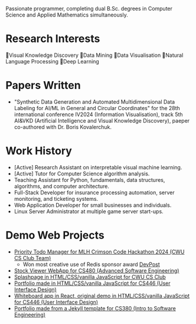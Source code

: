 Passionate programmer, completing dual B.Sc. degrees in Computer Science and Applied Mathematics simultaneously.

# Research Interests
🔹Visual Knowledge Discovery
🔹Data Mining
🔹Data Visualisation
🔹Natural Language Processing
🔹Deep Learning

# Papers Written
- "Synthetic Data Generation and Automated Multidimensional Data Labeling for AI/ML in General and Circular Coordinates" for the 28th international conference IV2024 (Information Visualisation), track 5th AI&VKD (Artificial Intelligence and Visual Knowledge Discovery), paeper co-authored with Dr. Boris Kovalerchuk.

# Work History
- [Active] Research Assistant on interpretable visual machine learning.
- [Active] Tutor for Computer Science algorithm analysis.
- Teaching Assistant for Python, fundamentals, data structures, algorithms, and computer architecture.
- Full-Stack Developer for insurance processing automation, server monitoring, and ticketing systems.
- Web Application Developer for small businesses and individuals.
- Linux Server Administrator at multiple game server start-ups. 

# Demo Web Projects
- [Priority Todo Manager for MLH Crimson Code Hackathon 2024 (CWU CS Club Team)](https://github.com/CWUsers/Priority-Todo-Manager)    
  - Won most creative use of Redis sponsor award [DevPost](https://devpost.com/software/priority-todo-manager)    
- [Stock Viewer WebApp for CS480 (Advanced Software Engineering)](https://github.com/CS480-Group-E/StockViewer-WebApp)    
- [Splashpage in HTML/CSS/vanilla JavaScript for CWU CS Club](https://cwu-cs-club.github.io/club-webpage-splash/)    
- [Portfolio made in HTML/CSS/vanilla JavaScript for CS446 (User Interface Design)](https://avaavarai.github.io/cs446-portfolio-webpage/)    
- [Whiteboard app in React, original demo in HTML/CSS/vanilla JavaScript for CS446 (User Interface Design)](https://avaavarai.github.io/CS446_MapMaker/)  
- [Portfolio made from a Jekyll template for CS380 (Intro to Software Engineering)](https://avaavarai.github.io/AvaAvarai.github.io.CS380/)    
